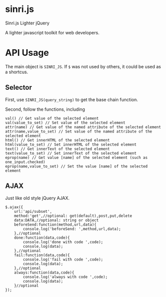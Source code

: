 # sinri.js
Sinri.js Lighter jQuery

A lighter javascript toolkit for web developers.

# API Usage

The main object is `SINRI_JS`. If `$` was not used by others, it could be used as a shortcus.

## Selector

First, use `SINRI_JS(query_string)` to get the base chain function.

Second, follow the functions, including

	val() // Get value of the selected element
	val(value_to_set) // Set value of the selected element
	attr(name) // Get value of the named attribute of the selected element
	attr(name,value_to_set) // Set value of the named attribute of the selected element
	html() // Get innerHTML of the selected element
	html(value_to_set) // Set innerHTML of the selected element
	text() // Get innerText of the selected element
	text(value_to_set) // Set innerText of the selected element
	eprop(name) // Get value [name] of the selected element (such as one_input.checked)
	eprop(name,value_to_set) // Set the value [name] of the selected element

## AJAX

Just like old style jQuery AJAX.

	$.ajax({
		url:'api/subset',
		method:'get',//optional: get(default),post,put,delete
		data:DATA,//optional: string or object
		beforeSend:function(method,url,data){
			console.log('beforeSend: ',method,url,data);
		},//optional
		done:function(data,code){
			console.log('done with code ',code);
			console.log(data);
		},//optional
		fail:function(data,code){
			console.log('fail with code ',code);
			console.log(data);
		},//optional
		always:function(data,code){
			console.log('always with code ',code);
			console.log(data);
		}//optional
	});

